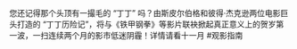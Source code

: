 您还记得那个头顶有一撮毛的 “丁丁” 吗？由斯皮尔伯格和彼得·杰克逊两位电影巨头打造的 “丁丁历险记”，将与《铁甲钢拳》等影片联袂掀起真正意义上的贺岁第一波，一扫连续两个月的影市低迷阴霾！详情请看十一月 #观影指南 